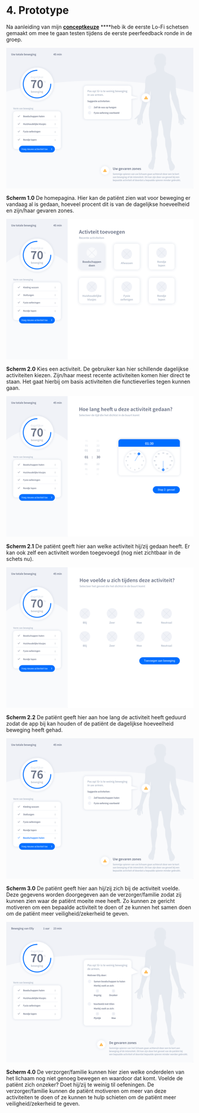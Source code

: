 # 4. Prototype

Na aanleiding van mijn [**conceptkeuze**](3.-decide.md#concept) ****heb ik de eerste Lo-Fi schetsen gemaakt om mee te gaan testen tijdens de eerste peerfeedback ronde in de groep. 

![1.0 Home](../../.gitbook/assets/1.0-home_patie-nt.png)

**Scherm 1.0**                                                                                                                                                                                             De homepagina. Hier kan de patiënt zien wat voor beweging er vandaag al is gedaan, hoeveel procent dit is van de dagelijkse hoeveelheid en zijn/haar gevaren zones.

![2.0 Activiteit kies](../../.gitbook/assets/2.0-activiteit_patie-nt.png)

**Scherm 2.0**                                                                                                                                                                           Kies een activiteit. De gebruiker kan hier schillende dagelijkse activiteiten kiezen. Zijn/haar meest recente activiteiten komen hier direct te staan. Het gaat hierbij om basis activiteiten die functieverlies tegen kunnen gaan.

![2.1 Activiteit tijd](../../.gitbook/assets/2.1-activiteit_tijd_patie-nt.png)

**Scherm 2.1**                                                                                                                                                                                              De patiënt geeft hier aan welke activiteit hij/zij gedaan heeft. Er kan ook zelf een activiteit worden toegevoegd \(nog niet zichtbaar in de schets nu\).

![2.2 Activiteit gevoel](../../.gitbook/assets/2.2-activiteit_gevoel_patie-nt.png)

**Scherm 2.2**                                                                                                                                                                                               De patiënt geeft hier aan hoe lang de activiteit heeft geduurd zodat de app bij kan houden of de patiënt de dagelijkse hoeveelheid beweging heeft gehad. 

![3.0 Activiteit toegevoegd](../../.gitbook/assets/3.0-activiteit_toegevoegd_patie-nt.png)

**Scherm 3.0**                                                                                                                                                                                          De patiënt geeft hier aan hij/zij zich bij de activiteit voelde. Deze gegevens worden doorgegeven aan de verzorger/familie zodat zij kunnen zien waar de patiënt moeite mee heeft. Zo kunnen ze gericht motiveren om een bepaalde activiteit te doen of ze kunnen het samen doen om de patiënt meer veiligheid/zekerheid te geven.

![4.0 Home verzorger](../../.gitbook/assets/4.0-home_verzorger.png)

**Scherm 4.0**                                                                                                                                                                                     De verzorger/familie kunnen hier zien welke onderdelen van het lichaam nog niet genoeg bewegen en waardoor dat komt. Voelde de patiënt zich onzeker? Doet hij/zij te weinig til oefeningen. De verzorger/familie kunnen de patiënt motiveren om meer van deze activiteiten te doen of ze kunnen te hulp schieten om de patiënt meer veiligheid/zekerheid te geven.

